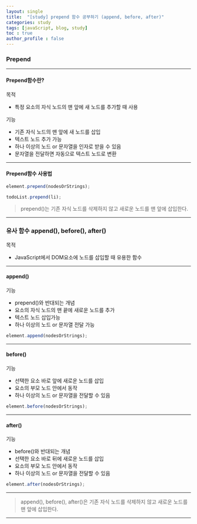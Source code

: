 ```yaml
---
layout: single
title:  "[study] prepend 함수 공부하기 (append, before, after)"
categories: study
tags: [javaScript, blog, study] 
toc : true
author_profile : false 
---
```


### Prepend
***

#### Prepend함수란?
목적
- 특정 요소의 자식 노드의 맨 앞에 새 노드를 추가할 때 사용

기능
- 기존 자식 노드의 맨 앞에 새 노드를 삽입
- 텍스트 노드 추가 가능
- 하나 이상의 노드 or 문자열을 인자로 받을 수 있음
- 문자열을 전달하면 자동으로 텍스트 노드로 변환

***
#### Prepend함수 사용법

```js
element.prepend(nodesOrStrings);

todoList.prepend(li);
```

> prepend()는 기존 자식 노드를 삭제하지 않고 새로운 노드를 맨 앞에 삽입한다.

***
### 유사 함수 append(), before(), after()
목적
- JavaScript에서 DOM요소에 노드를 삽입할 때 유용한 함수

***
#### append()
기능
- prepend()와 반대되는 개념
- 요소의 자식 노드의 맨 끝에 새로운 노드를 추가
- 텍스트 노드 삽입가능
- 하나 이상의 노드 or 문자열 전달 가능

```js
element.append(nodesOrStrings);
```
***
#### before()
기능
- 선택한 요소 바로 앞에 새로운 노드를 삽입
- 요소의 부모 노드 안에서 동작
- 하나 이상의 노드 or 문자열을 전달할 수 있음

```js
element.before(nodesOrStrings);
```
***
#### after()
기능
- before()와 반대되는 개념
- 선택한 요소 바로 뒤에 새로운 노드를 삽입
- 요소의 부모 노드 안에서 동작
- 하나 이상의 노드 or 문자열을 전달할 수 있음

```js
element.after(nodesOrStrings);
```
***

> append(), before(), after()은 기존 자식 노드를 삭제하지 않고 새로운 노드를 맨 앞에 삽입한다.

***